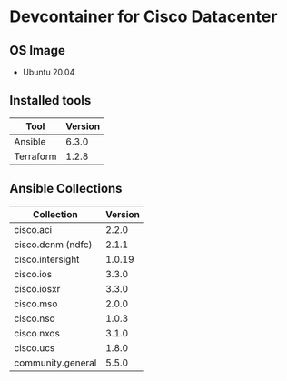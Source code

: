 # Devcontainer for Cisco Datacenter 

## OS Image
- Ubuntu 20.04

## Installed tools
| Tool | Version |
|--|--|
| Ansible | 6.3.0 |
| Terraform | 1.2.8 |

## Ansible Collections
| Collection | Version |
|--|--|
| cisco.aci | 2.2.0 |
| cisco.dcnm (ndfc) | 2.1.1 |
| cisco.intersight | 1.0.19 |
| cisco.ios | 3.3.0 |
| cisco.iosxr | 3.3.0 |
| cisco.mso | 2.0.0 |
| cisco.nso | 1.0.3 |
| cisco.nxos | 3.1.0 |
| cisco.ucs | 1.8.0 |
| community.general | 5.5.0 |